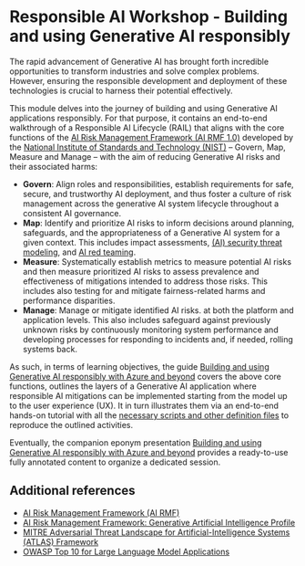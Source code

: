 # Responsible AI Workshop - Building and using Generative AI responsibly

The rapid advancement of Generative AI has brought forth incredible opportunities to transform industries and solve complex problems. However, ensuring the responsible development and deployment of these technologies is crucial to harness their potential effectively.

This module delves into the journey of building and using Generative AI applications responsibly. For that purpose, it contains an end-to-end walkthrough of a Responsible AI Lifecycle (RAIL) that aligns with the core functions of the [AI Risk Management Framework (AI RMF 1.0)](https://www.nist.gov/itl/ai-risk-management-framework) developed by the [National Institute of Standards and Technology (NIST)](https://www.nist.gov/) – Govern, Map, Measure and Manage – with the aim of reducing Generative AI risks and their associated harms:
* **Govern**: Align roles and responsibilities, establish requirements for safe, secure, and trustworthy AI deployment, and thus foster a culture of risk management across the generative AI system lifecycle throughout a consistent AI governance. 
* **Map**: Identify and prioritize AI risks to inform decisions around planning, safeguards, and the appropriateness of a Generative AI system for a given context. This includes impact assessments, [(AI) security threat modeling](https://learn.microsoft.com/en-us/ai/playbook/capabilities/model-development/adversarial-ml-threat-modeling), and [AI red teaming](https://learn.microsoft.com/en-us/security/ai-red-team/). 
* **Measure**: Systematically establish metrics to measure potential AI risks and then measure prioritized AI risks to assess prevalence and effectiveness of mitigations intended to address those risks. This includes also testing for and mitigate fairness-related harms and performance disparities.
* **Manage**: Manage or mitigate identified AI risks. at both the platform and application levels. This also includes safeguard against previously unknown risks by continuously monitoring system performance and developing processes for responding to incidents and, if needed, rolling systems back.

As such, in terms of learning objectives, the guide [Building and using Generative AI responsibly with Azure and beyond](https://github.com/microsoft/responsible-ai-workshop/blob/main/gen-ai-tooling-tutorials/docs/buildling-and-using-gen-ai-responsibly.docx) covers the above core functions, outlines the layers of a Generative AI application where responsible AI mitigations can be implemented starting from the model up to the user experience (UX). It in turn illustrates them via an end-to-end hands-on tutorial with all the  [necessary scripts and other definition files](https://github.com/microsoft/responsible-ai-workshop/blob/main/gen-ai-tooling-tutorials/hands-on-tutorials/) to reproduce the outlined activities.

Eventually, the companion eponym presentation [Building and using Generative AI responsibly with Azure and beyond](https://github.com/microsoft/responsible-ai-workshop/blob/main/gen-ai-tooling-tutorials/ppts/building-and-using-gen-ai-responsibly.pptx) provides a ready-to-use fully annotated content to organize a dedicated session.

## Additional references
* [AI Risk Management Framework (AI RMF)](https://www.nist.gov/itl/ai-risk-management-framework)
* [AI Risk Management Framework: Generative Artificial Intelligence Profile](https://airc.nist.gov/docs/NIST.AI.600-1.GenAI-Profile.ipd.pdf)
* [MITRE Adversarial Threat Landscape for Artificial-Intelligence Systems (ATLAS) Framework](https://atlas.mitre.org/matrices/ATLAS)
* [OWASP Top 10 for Large Language Model Applications](https://owasp.org/www-project-top-10-for-large-language-model-applications/)
